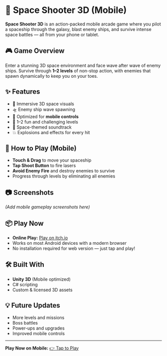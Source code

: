 # 🚀 Space Shooter 3D (Mobile)

**Space Shooter 3D** is an action-packed mobile arcade game where you pilot a spaceship through the galaxy, blast enemy ships, and survive intense space battles — all from your phone or tablet.

## 🎮 Game Overview
Enter a stunning 3D space environment and face wave after wave of enemy ships. Survive through **1–2 levels** of non-stop action, with enemies that spawn dynamically to keep you on your toes.

## ✨ Features
- 🌌 Immersive 3D space visuals
- 🛸 Enemy ship wave spawning
- 📱 Optimized for **mobile controls**
- 🎯 1–2 fun and challenging levels
- 🎵 Space-themed soundtrack
- 💥 Explosions and effects for every hit

## 📱 How to Play (Mobile)
- **Touch & Drag** to move your spaceship  
- **Tap Shoot Button** to fire lasers  
- **Avoid Enemy Fire** and destroy enemies to survive  
- Progress through levels by eliminating all enemies  

## 📷 Screenshots
*(Add mobile gameplay screenshots here)*

## 📦 Play Now
- **Online Play:** [Play on itch.io](https://your-itch-link-here)  
- Works on most Android devices with a modern browser  
- No installation required for web version — just tap and play!  

## 🛠️ Built With
- **Unity 3D** (Mobile optimized)
- C# scripting
- Custom & licensed 3D assets

## 💡 Future Updates
- More levels and missions
- Boss battles
- Power-ups and upgrades
- Improved mobile controls

---
**Play Now on Mobile:** [👉 Tap to Play](https://your-itch-link-here)